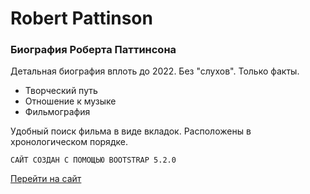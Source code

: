 # Robert Pattinson

### Биография Роберта Паттинсона

Детальная биография вплоть до 2022. Без "слухов". Только факты.

+ Творческий путь
+ Отношение к музыке
+ Фильмография

Удобный поиск фильма в виде вкладок. Расположены в хронологическом порядке.

`САЙТ СОЗДАН С ПОМОЩЬЮ BOOTSTRAP 5.2.0`

[Перейти на сайт](https://robert-pattinson.glitch.me/)
